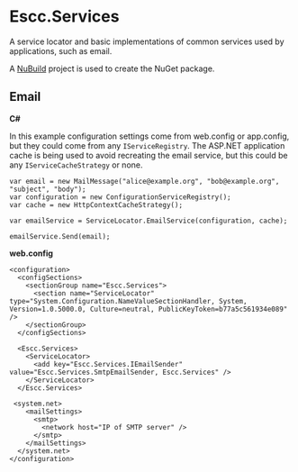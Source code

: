 Escc.Services
=============

A service locator and basic implementations of common services used by applications, such as email. 

A [NuBuild](https://github.com/bspell1/NuBuild) project is used to create the NuGet package.

Email
-----

**C#** 

In this example configuration settings come from web.config or app.config, but they could come from any `IServiceRegistry`. The ASP.NET application cache is being used to avoid recreating the email service, but this could be any `IServiceCacheStrategy` or none.

	var email = new MailMessage("alice@example.org", "bob@example.org", "subject", "body");
	var configuration = new ConfigurationServiceRegistry();
	var cache = new HttpContextCacheStrategy();

	var emailService = ServiceLocator.EmailService(configuration, cache);

    emailService.Send(email); 

**web.config**

	<configuration>
	  <configSections>
	    <sectionGroup name="Escc.Services">
	      <section name="ServiceLocator" type="System.Configuration.NameValueSectionHandler, System, Version=1.0.5000.0, Culture=neutral, PublicKeyToken=b77a5c561934e089" />
	    </sectionGroup>
	  </configSections>
	  
	  <Escc.Services>
	    <ServiceLocator>
	      <add key="Escc.Services.IEmailSender" value="Escc.Services.SmtpEmailSender, Escc.Services" />
	    </ServiceLocator>
	  </Escc.Services>
	
	 <system.net>
	    <mailSettings>
	      <smtp>
	        <network host="IP of SMTP server" />
	      </smtp>
	    </mailSettings>
	  </system.net>
	</configuration>